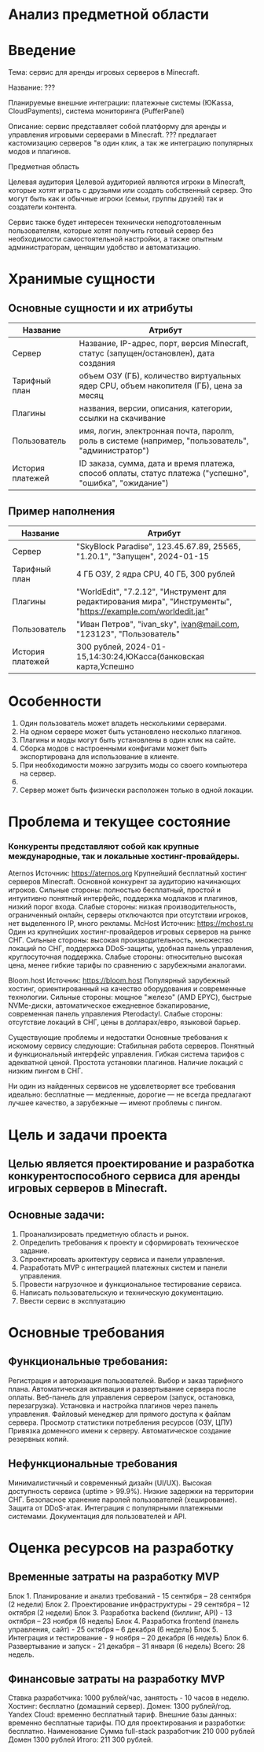 
# Анализ предметной области

# Введение
 
Тема: сервис для аренды игровых серверов в Minecraft.

Название: ???

Планируемые внешние интеграции: платежные системы (ЮKassa, CloudPayments), система мониторинга (PufferPanel)

Описание: сервис представляет собой платформу для аренды и управления игровыми серверами в Minecraft. ??? предлагает кастомизацию серверов "в один клик, а так же интеграцию популярных модов и плагинов.

Предметная область

Целевая аудитория
Целевой аудиторией являются игроки в Minecraft, которые хотят играть с друзьями или создать собственный сервер. Это могут быть как и обычные игроки (семьи, группы друзей) так и создатели контента.

Сервис также будет интересен технически неподготовленным пользователям, которые хотят получить готовый сервер без необходимости самостоятельной настройки, а также опытным администраторам, ценящим удобство и автоматизацию.

# Хранимые сущности

## Основные сущности и их атрибуты

| Название         | Атрибут                                                                                                 |
| ---------------- | ------------------------------------------------------------------------------------------------------- |
| Сервер           | Название, IP-адрес, порт, версия Minecraft, статус (запущен/остановлен), дата создания                  |
| Тарифный план    | объем ОЗУ (ГБ), количество виртуальных ядер CPU, объем накопителя (ГБ), цена за месяц                   |
| Плагины          | названия, версии, описания, категории, ссылки на скачивание                                             |
| Пользователь     | имя, логин, электронная почта, паролm, роль в системе (например, "пользователь", "администратор")       |
| История платежей | ID заказа, сумма, дата и время платежа, способ оплаты, статус платежа ("успешно", "ошибка", "ожидание") |

## Пример наполнения

| Название         | Атрибут                                                                                                         |
| ---------------- | --------------------------------------------------------------------------------------------------------------- |
| Сервер           | "SkyBlock Paradise", 123.45.67.89, 25565, "1.20.1", "Запущен",  2024-01-15                                      |
| Тарифный план    | 4 ГБ ОЗУ, 2 ядра CPU, 40 ГБ, 300 рублей                                                                         |
| Плагины          | "WorldEdit", "7.2.12", "Инструмент для редактирования мира", "Инструменты", "https://example.com/worldedit.jar" |
| Пользователь     | "Иван Петров", "ivan_sky", ivan@mail.com,  "123123", "Пользователь"                                             |
| История платежей | 300 рублей, 2024-01-15,14:30:24,ЮКасса(банковская карта,Успешно                                                 |
# Особенности
1. Один пользователь может владеть несколькими серверами.
2. На одном сервере может быть установлено несколько плагинов.
3. Плагины и моды могут быть установлены в один клик на сайте.
4. Сборка модов с настроенными конфигами может быть экспортирована для использование в клиенте. 
5. При необходимости можно загрузить моды со своего компьютера на сервер.
6. 
7. Сервер может быть физически расположен только в одной локации.
# Проблема и текущее состояние

### Конкуренты представляют собой как крупные международные, так и локальные хостинг-провайдеры.

Aternos
Источник: https://aternos.org
Крупнейший бесплатный хостинг серверов Minecraft. Основной конкурент за аудиторию начинающих игроков.
 Сильные стороны: полностью бесплатный, простой и интуитивно понятный интерфейс, поддержка модпаков и плагинов, низкий порог входа.
 Слабые стороны: низкая производительность, ограниченный онлайн, серверы отключаются при отсутствии игроков, нет выделенного IP, много рекламы.
McHost
Источник: https://mchost.ru
Один из крупнейших хостинг-провайдеров игровых серверов на рынке СНГ.
 Сильные стороны: высокая производительность, множество локаций по СНГ, поддержка DDoS-защиты, удобная панель управления, круглосуточная поддержка.
 Слабые стороны: относительно высокая цена, менее гибкие тарифы по сравнению с зарубежными аналогами.

Bloom.host
Источник: https://bloom.host
Популярный зарубежный хостинг, ориентированный на качество оборудования и современные технологии.
Сильные стороны: мощное "железо" (AMD EPYC), быстрые NVMe-диски, автоматическое ежедневное бэкапирование, современная панель управления Pterodactyl.
Слабые стороны: отсутствие локаций в СНГ, цены в долларах/евро, языковой барьер.

Существующие проблемы и недостатки
Основные требования к искомому сервису следующие:
Стабильная работа серверов.
Понятный и функциональный интерфейс управления.
Гибкая система тарифов с адекватной ценой.
Простота установки плагинов.
Наличие локаций с низким пингом в СНГ.

Ни один из найденных сервисов не удовлетворяет все требования идеально: бесплатные — медленные, дорогие — не всегда предлагают лучшее качество, а зарубежные — имеют проблемы с пингом.

# Цель и задачи проекта

## Целью является проектирование и разработка конкурентоспособного сервиса для аренды игровых серверов в Minecraft.

## Основные задачи:
1.  Проанализировать предметную область и рынок.
2.  Определить требования к проекту и сформировать техническое задание.
3.  Спроектировать архитектуру сервиса и панели управления.
4.  Разработать MVP с интеграцией платежных систем и панели управления.
5.  Провести нагрузочное и функциональное тестирование сервиса.
6.  Написать пользовательскую и техническую документацию.
7.  Ввести сервис в эксплуатацию

# Основные требования

## Функциональные требования:
  Регистрация и авторизация пользователей.
  Выбор и заказ тарифного плана.
  Автоматическая активация и развертывание сервера после оплаты.
  Веб-панель для управления сервером (запуск, остановка, перезагрузка).
  Установка и настройка плагинов через панель управления.
  Файловый менеджер для прямого доступа к файлам сервера.
  Просмотр статистики потребления ресурсов (ОЗУ, ЦПУ)
  Привязка доменного имени к серверу.
  Автоматическое создание резервных копий.

## Нефункциональные требования
  Минималистичный и современный дизайн (UI/UX).
  Высокая доступность сервиса (uptime > 99.9%).
  Низкие задержки на территории СНГ.
  Безопасное хранение паролей пользователей (хеширование).
  Защита от DDoS-атак.
  Интеграция с популярными платежными системами.
  Документация для пользователей и API.

# Оценка ресурсов на разработку

## Временные затраты на разработку MVP
 Блок 1. Планирование и анализ требований - 15 сентября – 28 сентября (2 недели)
Блок 2. Проектирование инфраструктуры - 29 сентября – 12 октября (2 недели)
Блок 3. Разработка backend (биллинг, API) - 13 октября – 23 ноября (6 недель)
Блок 4. Разработка frontend (панель управления, сайт) - 25 октября – 6 декабря (6 недель)
Блок 5. Интеграция и тестирование - 9 ноября – 20 декабря (6 недель)
Блок 6. Развертывание и запуск - 21 декабря – 31 января (6 недель)
Всего: 28 недель.

## Финансовые затраты на разработку MVP
Ставка разработчика: 1000 рублей/час, занятость - 10 часов в неделю.
Хостинг: бесплатно (домашний сервер).
Домен: 1300 рублей/год.
Yandex Cloud: временно бесплатный тариф.
Внешние базы данных: временно бесплатные тарифы.
ПО для проектирования и разработки: бесплатно.
Наименование	Сумма
full-stack разработчик	210 000 рублей
Домен	1300 рублей
Итого: 211 300 рублей.
